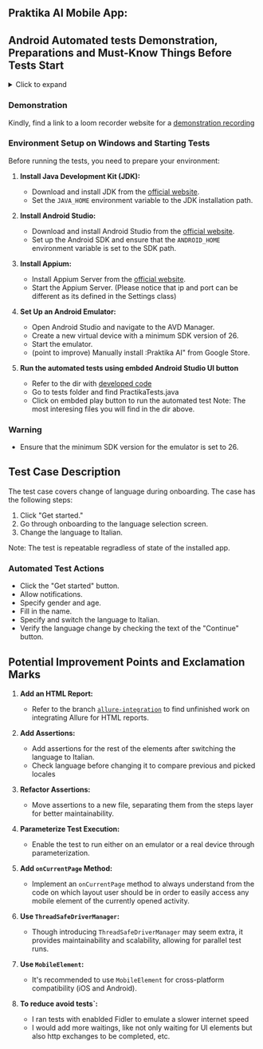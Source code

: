 ## Praktika AI Mobile App: 
## Android Automated tests Demonstration, Preparations and Must-Know Things Before Tests Start

<details>
  <summary>Click to expand</summary>
  
  ## Spoiler Content
  
Senior QA Automation Engineer Mobile

At Praktika, we highly value creative problem-solving and the delivery of high-quality code. As a Mobile Automation QA Engineer, your role is crucial in ensuring the seamless functioning of our mobile applications through rigorous testing and validation.

This assignment aims to evaluate your skills in mobile test automation, your ability to identify and troubleshoot issues, and your proficiency in ensuring a high standard of quality for our language learning features. Your task is designed to reflect the real-world challenges you will encounter at Praktika, providing a glimpse into the dynamic and innovative environment we foster.
We look forward to seeing your approach to this challenge and how you apply your expertise to maintain the excellence we strive for in our products.

Test task: 

Please download our app from Google Play on your mobile device or emulated device.
We request you to cover the following test case using automated tests:
	1.	Click “Get started.”
	2.	Go through onboarding to the language selection screen.
	3.	Change the language.
Please feel free to include assertions and drivers for either an emulator or a real device. Utilise universal locators for elements wherever possible.


Technical requirements: 

Use Appium for mobile automation.
Implement the test case in Java.
Ensure your code follows best practices for readability and maintainability.
Use a Page Object Model (POM) design pattern.
Provide detailed comments and documentation within the code.
Use a test framework.
Include error handling and reporting for failed test cases.
Demonstrate the use of assertions to validate test outcomes.

Deliverables: 

Kindly provide a ZIP archive with your solution.

</details>

### Demonstration
Kindly, find a link to a loom recorder website for a [demonstration recording](https://www.loom.com/share/f7d82adb437f498db912bd7ca765ab8a)

### Environment Setup on Windows and Starting Tests

Before running the tests, you need to prepare your environment:

1. **Install Java Development Kit (JDK):**
   - Download and install JDK from the [official website](https://www.oracle.com/java/technologies/javase-jdk11-downloads.html).
   - Set the `JAVA_HOME` environment variable to the JDK installation path.

2. **Install Android Studio:**
   - Download and install Android Studio from the [official website](https://developer.android.com/studio).
   - Set up the Android SDK and ensure that the `ANDROID_HOME` environment variable is set to the SDK path.

3. **Install Appium:**
   - Install Appium Server from the [official website](https://appium.io/).
   - Start the Appium Server. (Please notice that ip and port can be different as its defined in the Settings class)

4. **Set Up an Android Emulator:**
   - Open Android Studio and navigate to the AVD Manager.
   - Create a new virtual device with a minimum SDK version of 26.
   - Start the emulator.
   - (point to improve) Manually install :Praktika AI" from Google Store.
     
5. **Run the automated tests using embded Android Studio UI button**
   - Refer to the dir with [developed code](https://github.com/DasIstTomas/Praktika_App/tree/main/app/src/main/java/com/example/praktika_app)
   - Go to tests folder and find PractikaTests.java
   - Click on embded play button to run the automated test
     Note: The most interesing files you will find in the dir above.
   
### Warning

- Ensure that the minimum SDK version for the emulator is set to 26.

## Test Case Description

The test case covers change of language during onboarding. The case has the following steps:

1. Click "Get started."
2. Go through onboarding to the language selection screen.
3. Change the language to Italian.

Note: The test is repeatable regradless of state of the installed app.

### Automated Test Actions

- Click the "Get started" button.
- Allow notifications.
- Specify gender and age.
- Fill in the name.
- Specify and switch the language to Italian.
- Verify the language change by checking the text of the "Continue" button.

## Potential Improvement Points and Exclamation Marks

1. **Add an HTML Report:**
   - Refer to the branch [`allure-integration`](https://github.com/DasIstTomas/Praktika_App/tree/allure-integration) to find unfinished work on integrating Allure for HTML reports.

2. **Add Assertions:**
   - Add assertions for the rest of the elements after switching the language to Italian.
   - Check language before changing it to compare previous and picked locales

3. **Refactor Assertions:**
   - Move assertions to a new file, separating them from the steps layer for better maintainability.

4. **Parameterize Test Execution:**
   - Enable the test to run either on an emulator or a real device through parameterization.

5. **Add `onCurrentPage` Method:**
   - Implement an `onCurrentPage` method to always understand from the code on which layout user should be in order to easily access any mobile element of the currently opened activity.

6. **Use `ThreadSafeDriverManager`:**
   - Though introducing `ThreadSafeDriverManager` may seem extra, it provides maintainability and scalability, allowing for parallel test runs.

7. **Use `MobileElement`:**
   - It's recommended to use `MobileElement` for cross-platform compatibility (iOS and Android).

8. **To reduce avoid tests`:**
   - I ran tests with enablded Fidler to emulate a slower internet speed
   - I would add more waitings, like not only waiting for UI elements but also http exchanges to be completed, etc.
